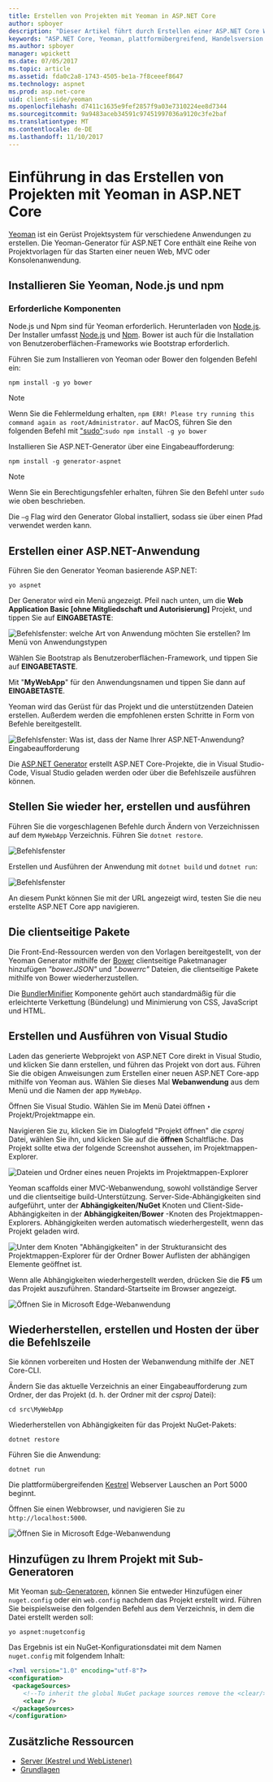 ```yaml
---
title: Erstellen von Projekten mit Yeoman in ASP.NET Core
author: spboyer
description: "Dieser Artikel führt durch Erstellen einer ASP.NET Core Webanwendung, die mithilfe der Yeoman Generator auf MacOS."
keywords: "ASP.NET Core, Yeoman, plattformübergreifend, Handelsversion Aspnet"
ms.author: spboyer
manager: wpickett
ms.date: 07/05/2017
ms.topic: article
ms.assetid: fda0c2a8-1743-4505-be1a-7f8ceeef8647
ms.technology: aspnet
ms.prod: asp.net-core
uid: client-side/yeoman
ms.openlocfilehash: d7411c1635e9fef2857f9a03e7310224ee8d7344
ms.sourcegitcommit: 9a9483aceb34591c97451997036a9120c3fe2baf
ms.translationtype: MT
ms.contentlocale: de-DE
ms.lasthandoff: 11/10/2017
---
```

# <a name="introduction-to-building-projects-with-yeoman-in-aspnet-core"></a>Einführung in das Erstellen von Projekten mit Yeoman in ASP.NET Core

[Yeoman](http://yeoman.io/) ist ein Gerüst Projektsystem für verschiedene Anwendungen zu erstellen. Die Yeoman-Generator für ASP.NET Core enthält eine Reihe von Projektvorlagen für das Starten einer neuen Web, MVC oder Konsolenanwendung.

## <a name="install-nodejs-npm-and-yeoman"></a>Installieren Sie Yeoman, Node.js und npm

### <a name="prerequisites"></a>Erforderliche Komponenten

Node.js und Npm sind für Yeoman erforderlich. Herunterladen von [Node.js](https://nodejs.org/). Der Installer umfasst [Node.js](https://nodejs.org/) und [Npm](https://www.npmjs.com/). Bower ist auch für die Installation von Benutzeroberflächen-Frameworks wie Bootstrap erforderlich.

Führen Sie zum Installieren von Yeoman oder Bower den folgenden Befehl ein:

```console
npm install -g yo bower
```

>[!Note]
>Wenn Sie die Fehlermeldung erhalten, `npm ERR! Please try running this command again as root/Administrator.` auf MacOS, führen Sie den folgenden Befehl mit ["sudo"](https://developer.apple.com/library/mac/documentation/Darwin/Reference/ManPages/man8/sudo.8.html):`sudo npm install -g yo bower`

Installieren Sie ASP.NET-Generator über eine Eingabeaufforderung:

```console
npm install -g generator-aspnet
```

> [!NOTE]
> Wenn Sie ein Berechtigungsfehler erhalten, führen Sie den Befehl unter `sudo` wie oben beschrieben.

Die `–g` Flag wird den Generator Global installiert, sodass sie über einen Pfad verwendet werden kann.

## <a name="create-an-aspnet-app"></a>Erstellen einer ASP.NET-Anwendung

Führen Sie den Generator Yeoman basierende ASP.NET:

```console
yo aspnet
```

Der Generator wird ein Menü angezeigt. Pfeil nach unten, um die **Web Application Basic [ohne Mitgliedschaft und Autorisierung]** Projekt, und tippen Sie auf **EINGABETASTE**:

![Befehlsfenster: welche Art von Anwendung möchten Sie erstellen? Im Menü von Anwendungstypen](yeoman/_static/yeoman-yo-aspnet.png)

Wählen Sie Bootstrap als Benutzeroberflächen-Framework, und tippen Sie auf **EINGABETASTE**.

Mit "**MyWebApp**" für den Anwendungsnamen und tippen Sie dann auf **EINGABETASTE**.

Yeoman wird das Gerüst für das Projekt und die unterstützenden Dateien erstellen. Außerdem werden die empfohlenen ersten Schritte in Form von Befehle bereitgestellt.

![Befehlsfenster: Was ist, dass der Name Ihrer ASP.NET-Anwendung? Eingabeaufforderung](yeoman/_static/yeoman-yo-aspnet-created.png)

Die [ASP.NET Generator](https://www.npmjs.com/package/generator-aspnet) erstellt ASP.NET Core-Projekte, die in Visual Studio-Code, Visual Studio geladen werden oder über die Befehlszeile ausführen können.

## <a name="restore-build-and-run"></a>Stellen Sie wieder her, erstellen und ausführen

Führen Sie die vorgeschlagenen Befehle durch Ändern von Verzeichnissen auf dem `MyWebApp` Verzeichnis. Führen Sie `dotnet restore`.

![Befehlsfenster](yeoman/_static/dotnet-restore.png)

Erstellen und Ausführen der Anwendung mit `dotnet build` und `dotnet run`:

![Befehlsfenster](yeoman/_static/dotnet-build-run.png)

An diesem Punkt können Sie mit der URL angezeigt wird, testen Sie die neu erstellte ASP.NET Core app navigieren.

## <a name="client-side-packages"></a>Die clientseitige Pakete

Die Front-End-Ressourcen werden von den Vorlagen bereitgestellt, von der Yeoman Generator mithilfe der [Bower](xref:client-side/bower) clientseitige Paketmanager hinzufügen *"bower.JSON"* und *".bowerrc"* Dateien, die clientseitige Pakete mithilfe von Bower wiederherzustellen.

Die [BundlerMinifier](xref:client-side/bundling-and-minification) Komponente gehört auch standardmäßig für die erleichterte Verkettung (Bündelung) und Minimierung von CSS, JavaScript und HTML.

## <a name="building-and-running-from-visual-studio"></a>Erstellen und Ausführen von Visual Studio

Laden das generierte Webprojekt von ASP.NET Core direkt in Visual Studio, und klicken Sie dann erstellen, und führen das Projekt von dort aus. Führen Sie die obigen Anweisungen zum Erstellen einer neuen ASP.NET Core-app mithilfe von Yeoman aus. Wählen Sie dieses Mal **Webanwendung** aus dem Menü und die Namen der app `MyWebApp`.

Öffnen Sie Visual Studio. Wählen Sie im Menü Datei öffnen ‣ Projekt/Projektmappe ein.

Navigieren Sie zu, klicken Sie im Dialogfeld "Projekt öffnen" die *csproj* Datei, wählen Sie ihn, und klicken Sie auf die **öffnen** Schaltfläche. Das Projekt sollte etwa der folgende Screenshot aussehen, im Projektmappen-Explorer.

![Dateien und Ordner eines neuen Projekts im Projektmappen-Explorer](yeoman/_static/yeoman-solution.png)

Yeoman scaffolds einer MVC-Webanwendung, sowohl vollständige Server und die clientseitige build-Unterstützung. Server-Side-Abhängigkeiten sind aufgeführt, unter der **Abhängigkeiten/NuGet** Knoten und Client-Side-Abhängigkeiten in der **Abhängigkeiten/Bower** -Knoten des Projektmappen-Explorers. Abhängigkeiten werden automatisch wiederhergestellt, wenn das Projekt geladen wird.

![Unter dem Knoten "Abhängigkeiten" in der Strukturansicht des Projektmappen-Explorer für der Ordner Bower Auflisten der abhängigen Elemente geöffnet ist.](yeoman/_static/yeoman-loading-dependencies.png)

Wenn alle Abhängigkeiten wiederhergestellt werden, drücken Sie die **F5** um das Projekt auszuführen. Standard-Startseite im Browser angezeigt.

![Öffnen Sie in Microsoft Edge-Webanwendung](yeoman/_static/yeoman-home-page.png)

## <a name="restoring-building-and-hosting-from-a-command-line"></a>Wiederherstellen, erstellen und Hosten der über die Befehlszeile

Sie können vorbereiten und Hosten der Webanwendung mithilfe der .NET Core-CLI.

Ändern Sie das aktuelle Verzeichnis an einer Eingabeaufforderung zum Ordner, der das Projekt (d. h. der Ordner mit der *csproj* Datei):

```console
cd src\MyWebApp
```

Wiederherstellen von Abhängigkeiten für das Projekt NuGet-Pakets:

```console
dotnet restore
```

Führen Sie die Anwendung:

```console
dotnet run
```

Die plattformübergreifenden [Kestrel](xref:fundamentals/servers/kestrel) Webserver Lauschen an Port 5000 beginnt.

Öffnen Sie einen Webbrowser, und navigieren Sie zu `http://localhost:5000`.

![Öffnen Sie in Microsoft Edge-Webanwendung](yeoman/_static/yeoman-home-page_5000.png)

## <a name="adding-to-your-project-with-sub-generators"></a>Hinzufügen zu Ihrem Projekt mit Sub-Generatoren

Mit Yeoman [sub-Generatoren](https://github.com/omnisharp/generator-aspnet), können Sie entweder Hinzufügen einer `nuget.config` oder ein `web.config` nachdem das Projekt erstellt wird. Führen Sie beispielsweise den folgenden Befehl aus dem Verzeichnis, in dem die Datei erstellt werden soll:

```console
yo aspnet:nugetconfig
```

Das Ergebnis ist ein NuGet-Konfigurationsdatei mit dem Namen `nuget.config` mit folgendem Inhalt:

```xml
<?xml version="1.0" encoding="utf-8"?>
<configuration>
 <packageSources>
    <!--To inherit the global NuGet package sources remove the <clear/> line below -->
    <clear />
 </packageSources>
</configuration>
```

## <a name="additional-resources"></a>Zusätzliche Ressourcen

* [Server (Kestrel und WebListener)](xref:fundamentals/servers/index)
* [Grundlagen](xref:fundamentals/index)
